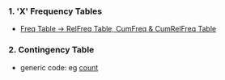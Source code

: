 ### 1. 'X' Frequency Tables
- [Freq Table &#8594; RelFreq Table, CumFreq & CumRelFreq Table]([SC]-Descriptive-Analytics/[SC]-Data-Tabulation-and-Frequencies/[M]-'X'-Frequency-Tables.md)
### 2. Contingency Table
- generic code: eg [count]([SC]-Descriptive-Analytics/[SC]-Data-Tabulation-and-Frequencies/[M]-Contingency-Table.md)
